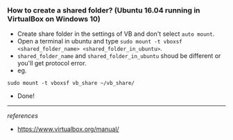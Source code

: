 ### How to create a shared folder? (Ubuntu 16.04 running in VirtualBox on Windows 10)
* Create share folder in the settings of VB and don't select `auto mount`.
* Open a terminal in ubuntu and type `sudo mount -t vboxsf <shared_folder_name> <shared_folder_in_ubuntu>`.
* `shared_folder_name` and `shared_folder_in_ubuntu` shoud be different or you'll get protocol error.
* eg. 
```
sudo mount -t vboxsf vb_share ~/vb_share/
```
* Done!

-------
*references*
* https://www.virtualbox.org/manual/
